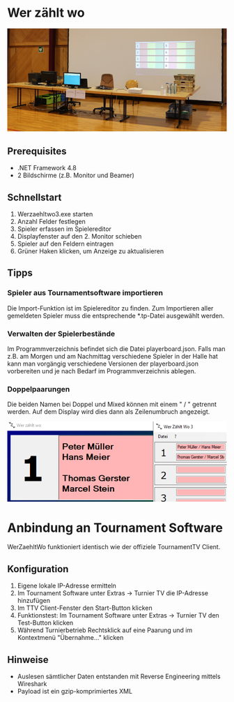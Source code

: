 # Wer zählt wo
![Aufbau](doc/setup.jpg)

## Prerequisites
- .NET Framework 4.8
- 2 Bildschirme (z.B. Monitor und Beamer)

## Schnellstart
1. Werzaehltwo3.exe starten
2. Anzahl Felder festlegen
3. Spieler erfassen im Spielereditor
4. Displayfenster auf den 2. Monitor schieben
5. Spieler auf den Feldern eintragen
6. Grüner Haken klicken, um Anzeige zu aktualisieren

## Tipps
### Spieler aus Tournamentsoftware importieren
Die Import-Funktion ist im Spielereditor zu finden.
Zum Importieren aller gemeldeten Spieler muss die entsprechende *.tp-Datei ausgewählt werden.

### Verwalten der Spielerbestände
Im Programmverzeichnis befindet sich die Datei playerboard.json. Falls man z.B. am Morgen und am Nachmittag verschiedene Spieler in der Halle hat kann man vorgängig verschiedene Versionen der playerboard.json 
vorbereiten und je nach Bedarf im Programmverzeichnis ablegen.

### Doppelpaarungen
Die beiden Namen bei Doppel und Mixed können mit einem " / " getrennt werden. Auf dem Display wird dies dann als Zeilenumbruch angezeigt.

![Doppelpaarungen](doc/slash.png)

# Anbindung an Tournament Software

WerZaehltWo funktioniert identisch wie der offiziele TournamentTV Client.

## Konfiguration
1. Eigene lokale IP-Adresse ermitteln
2. Im Tournament Software unter Extras -> Turnier TV die IP-Adresse hinzufügen
3. Im TTV Client-Fenster den Start-Button klicken
4. Funktionstest: Im Tournament Software unter Extras -> Turnier TV den Test-Button klicken
5. Während Turnierbetrieb Rechtsklick auf eine Paarung und im Kontextmenü "Übernahme..." klicken

## Hinweise
- Auslesen sämtlicher Daten entstanden mit Reverse Engineering mittels Wireshark
- Payload ist ein gzip-komprimiertes XML
